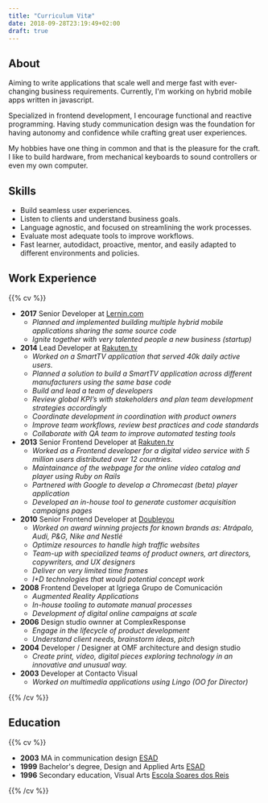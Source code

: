 ```yaml
---
title: "Curriculum Vitæ"
date: 2018-09-28T23:19:49+02:00
draft: true
---
```


About
-----

Aiming to write applications that scale well and merge fast with ever-changing business requirements. Currently, I'm working on hybrid mobile apps written in javascript.

Specialized in frontend development, I encourage functional and reactive programming. Having study communication design was the foundation for having autonomy and confidence while crafting great user experiences.

My hobbies have one thing in common and that is the pleasure for the craft. I like to build hardware, from mechanical keyboards to sound controllers or even my own computer.

Skills
-----------

<ul class="feature-list">
  <li>Build seamless user experiences.</li>
  <li>Listen to clients and understand business goals.</li>
  <li>Language agnostic, and focused on streamlining the work processes.</li>
  <li>Evaluate most adequate tools to improve workflows.</li>
  <li>Fast learner, autodidact, proactive, mentor, and easily adapted to different environments and policies.</li>
</ul>

Work Experience
---

{{% cv %}}

- **2017** Senior Developer at [Lernin.com](https://lernin.com)
  - *Planned and implemented building multiple hybrid mobile applications sharing the same source code*
  - *Ignite together with very talented people a new business (startup)*
- **2014** Lead Developer at [Rakuten.tv](https://rakuten.tv)
  - *Worked on a SmartTV application that served 40k daily active users.*
  - *Planned a solution to build a SmartTV application across different manufacturers using the same base code*
  - *Build and lead a team of developers*
  - *Review global KPI’s with stakeholders and plan team development strategies accordingly*
  - *Coordinate development in coordination with product owners*
  - *Improve team workflows, review best practices and code standards*
  - *Collaborate with QA team to improve automated testing tools*
- **2013** Senior Frontend Developer at [Rakuten.tv](https://rakuten.tv)
  - *Worked as a Frontend developer for a digital video service with 5 million users distributed over 12 countries.*
  - *Maintainance of the webpage for the online video catalog and player using Ruby on Rails*
  - *Partnered with Google to develop a Chromecast (beta) player application*
  - *Developed an in-house tool to generate customer acquisition campaigns pages*
- **2010** Senior Frontend Developer at [Doubleyou](https://doubleyou.com)
  - *Worked on award winning projects for known brands as: Atrápalo, Audi, P&G, Nike and Nestlé*
  - *Optimize resources to handle high traffic websites*
  - *Team-up with specialized teams of product owners, art directors, copywriters, and UX designers*
  - *Deliver on very limited time frames*
  - *I+D technologies that would potential concept work*
- **2008** Frontend Developer at Igriega Grupo de Comunicación
  - *Augmented Reality Applications*
  - *In-house tooling to automate manual processes*
  - *Development of digital online campaigns at scale*
- **2006** Design studio ownner at ComplexResponse
  - *Engage in the lifecycle of product development*
  - *Understand client needs, brainstorm ideas, pitch*
- **2004** Developer / Designer at OMF architecture and design studio
  - *Create print, video, digital pieces exploring technology in an innovative and unusual way.*
- **2003** Developer at Contacto Visual
  - *Worked on multimedia applications using Lingo (OO for Director)*

{{% /cv %}}

Education
-------

{{% cv %}}

- **2003** MA in communication design [ESAD](https://esad.pt)
- **1999** Bachelor's degree, Design and Applied Arts [ESAD](https://esad.pt)
- **1996** Secondary education, Visual Arts [Escola Soares dos Reis](https://www.essr.net)

{{% /cv %}}
